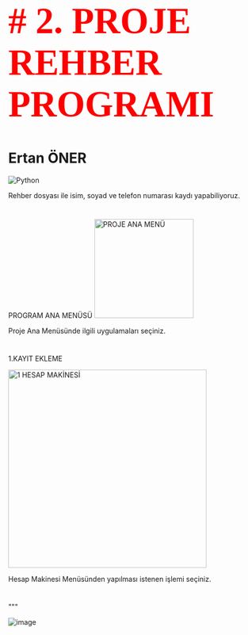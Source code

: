 <h1 style="color:red; font-family:Times New Roman; font-size:55pt"> # 2. PROJE REHBER PROGRAMI </h1>

<h1>Ertan ÖNER </h1>
<img src="https://www.python.org/static/img/python-logo.png" alt="Python"/>

Rehber dosyası ile isim, soyad ve telefon numarası kaydı yapabiliyoruz. 
<h1></h1>

PROGRAM ANA MENÜSÜ
<img width="200" alt="PROJE ANA MENÜ" src="https://github.com/ertanoner/Proje2-Rehber/assets/161921025/0d2bb9a0-a60a-4e29-8db0-ea2a041e94fa">



Proje Ana Menüsünde ilgili uygulamaları seçiniz.

<h1></h1>

1.KAYIT EKLEME

<img width="400" alt="1 HESAP MAKİNESİ" src="https://github.com/ertanoner/Proje2-Rehber/assets/161921025/08186065-053c-47d8-80fe-1e20ecb98c5d">


Hesap Makinesi Menüsünden yapılması istenen işlemi seçiniz.

<h1> </h1> 

"""


![image](https://github.com/ertanoner/Proje2-Rehber/assets/161921025/49492f1a-6f5e-4708-a7e9-f84c61faf1d3)
